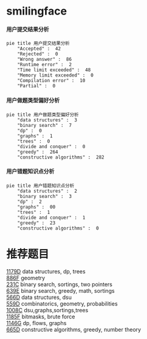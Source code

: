 # smilingface

<!-- tabs:start -->



#### **用户提交结果分析**

```mermaid
pie title 用户提交结果分析
    "Accepted" :  42
    "Rejected" :  0
    "Wrong answer" :  86
    "Runtime error" :  2
    "Time limit exceeded" :  48
    "Memory limit exceeded" :  0
    "Compilation error" :  10
    "Partial" :  0
```

#### **用户做题类型偏好分析**

```mermaid
pie title 用户做题类型偏好分析
    "data structures" :  3
    "binary search" :  7
    "dp" :  0
    "graphs" :  1
    "trees" :  0
    "divide and conquer" :  0
    "greedy" :  264
    "constructive algorithms" :  282
```
#### **用户错题知识点分析**

```mermaid
pie title 用户错题知识点分析
    "data structures" :  2
    "binary search" :  3
    "dp" :  2
    "graphs" :  00
    "trees" :  1
    "divide and conquer" :  1
    "greedy" :  23
    "constructive algorithms" :  0
```



<!-- tabs:end -->
# 推荐题目
[1179D](https://codeforces.com/contest/1179/problem/D)		data structures,
                        dp,
                        trees		  
[886F](https://codeforces.com/contest/886/problem/F)		geometry		  
[231C](https://codeforces.com/contest/231/problem/C)		binary search,
                        sortings,
                        two pointers		  
[639E](https://codeforces.com/contest/639/problem/E)		binary search,
                        greedy,
                        math,
                        sortings		  
[566D](https://codeforces.com/contest/566/problem/D)		data structures,
                        dsu		  
[559D](https://codeforces.com/contest/559/problem/D)		combinatorics,
                        geometry,
                        probabilities		  
[1008C](https://codeforces.com/contest/1008/problem/C)		dsu,graphs,sortings,trees		  
[1185F](https://codeforces.com/contest/1185/problem/F)		bitmasks,
                        brute force		  
[1146G](https://codeforces.com/contest/1146/problem/G)		dp,
                        flows,
                        graphs		  
[665D](https://codeforces.com/contest/665/problem/D)		constructive algorithms,
                        greedy,
                        number theory		  
